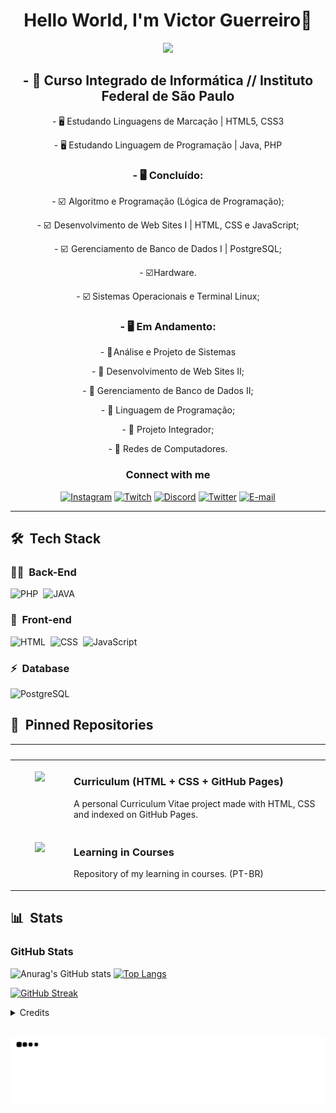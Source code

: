 <h1 align="center">
  Hello World, I'm Victor Guerreiro👋
</h1>
 
 <div align="center">
   <img height="380em" src="https://user-images.githubusercontent.com/70382532/138322189-2db8df52-9dcb-40a0-88a8-c365466bd33d.gif"/>

  
  <h2>- 📖 Curso Integrado de Informática // Instituto Federal de São Paulo</h2>
  <p>- 🖥️ Estudando Linguagens de Marcação | HTML5, CSS3</p>
  <p>- 🖥️ Estudando Linguagem de Programação | Java, PHP</p>
  <h3>- 🖥️ Concluído: </h3>
  <p>- ☑️  Algoritmo e Programação (Lógica de Programação); </p>
  <p>- ☑️  Desenvolvimento de Web Sites I | HTML, CSS e JavaScript; </p>
  <p>- ☑️  Gerenciamento de Banco de Dados I | PostgreSQL; </p>
  <p>- ☑️ Hardware. </p>
  <p>- ☑️ Sistemas Operacionais e Terminal Linux; </p>
  <h3>- 🖥️ Em Andamento: </h3>
  <p>- 🔲 Análise e Projeto de Sistemas </p>
  <p>- 🔲 Desenvolvimento de Web Sites II; </p>
  <p>- 🔲 Gerenciamento de Banco de Dados II; </p>
  <p>- 🔲 Linguagem de Programação; </p>
  <p>- 🔲 Projeto Integrador; </p>
  <p>- 🔲 Redes de Computadores. </p>
</div>

<h3 align="center">
  Connect with me
</h3>

<div align="center">
<p>

<!--
  <a href="https://www.linkedin.com/in/felipe-me"><img src="https://img.shields.io/badge/-LinkedIn-020114?style=for-the-badge&amp;logo=linkedin&amp;logoColor=EBD03E&amp;color:FFF" alt="LinkedIn"></a>
-->
<a href="https://www.instagram.com/victorguerreiro_br/"><img src="https://img.shields.io/badge/-Instagram-020114?style=for-the-badge&amp;logo=instagram&amp;logoColor=EBD03E&amp;color:FFF" alt="Instagram"></a>
   <a href="https://www.twitch.tv/victor_guerreiro"><img src="https://img.shields.io/badge/-Twitch-020114?style=for-the-badge&amp;logo=twitch&amp;logoColor=EBD03E&amp;color:FFF" alt="Twitch"></a>
   <a href="https://discord.gg/utxHV5Z"><img src="https://img.shields.io/badge/-Discord-020114?style=for-the-badge&amp;logo=discord&amp;logoColor=EBD03E&amp;color:FFF" alt="Discord"></a>
  <a href="https://twitter.com/VictorGuerrei16"><img src="https://img.shields.io/badge/-Twitter-020114?style=for-the-badge&amp;logo=twitter&amp;logoColor=EBD03E&amp;color:FFF" alt="Twitter"></a>
   <a href="mailto:victorguerreirocontact@gmail.com">
<img src="https://img.shields.io/badge/-email-020114?style=for-the-badge&amp;logo=gmail&amp;logoColor=EBD03E&amp;color:FFF" alt="E-mail">
</a></p>
</div>

***
  
  ## 🛠 &nbsp;Tech Stack

### 👩‍💻 &nbsp;Back-End

![PHP](https://img.shields.io/badge/PHP-E7ECEB?style=for-the-badge&logo=php)&nbsp;
![JAVA](https://img.shields.io/badge/JAVA-E7ECEB?style=for-the-badge&logo=java)&nbsp;


### 🎨 &nbsp;Front-end
![HTML](https://img.shields.io/badge/-HTML-ECE2FB?style=for-the-badge&logo=HTML5)&nbsp;
![CSS](https://img.shields.io/badge/-CSS-ECE2FB?style=for-the-badge&logo=CSS3&logoColor=1572B6)&nbsp;
![JavaScript](https://img.shields.io/badge/-JavaScript-ECE2FB?style=for-the-badge&logo=javascript&logoColor=1572B6)&nbsp;


### ⚡ &nbsp;Database 
![PostgreSQL](https://img.shields.io/badge/-PostgreSQL-ECE2FB?style=for-the-badge&logo=postgresql)&nbsp;


## 📌 &nbsp;Pinned Repositories

<table>
	<thead>
		<tr>
			<th colspan="2" width="2000">&nbsp;</th>
		</tr>
	</thead>
	<tbody>
		<tr>
			<td align="center" valign="top" width="80"><br />
			<a href="https://github.com/ViictorWebTech/curriculum-vitae">
      <img src="https://github.com/felipeAguiarCode/felipeAguiarCode/raw/master/.github/assets/documentation.png" />
      </a>
      </td>
			<td valign="top">
			<h3>Curriculum (HTML + CSS + GitHub Pages)</h3>
			<p>A personal Curriculum Vitae project made with HTML, CSS and indexed on GitHub Pages.</p>
			</td>
		</tr>
		<tr>
			<td align="center" valign="top" width="80"><br />
			<a href="https://github.com/ViictorWebTech/cursos-github-repositorios">
      <img src="https://github.com/felipeAguiarCode/felipeAguiarCode/raw/master/.github/assets/documentation.png" />
      </a>
      </td>
			<td valign="top">
			<h3>Learning in Courses</h3>
			<p>Repository of my learning in courses. (PT-BR)</p>
			</td>
		</tr>
	</tbody>
</table>


## 📊 &nbsp;Stats

<h3 align="left">GitHub Stats</h3>

![Anurag's GitHub stats](https://github-readme-stats-git-masterrstaa-rickstaa.vercel.app/api?username=ViictorWebTech&hide_title=true&show_icons=true&include_all_commits=false&count_private=true&line_height=25&hide=issues&bg_color=020114&title_color=7520FF&text_color=FFF&border_radius=3&border_color=181832&icon_color=7520FF&theme=jolly)
[![Top Langs](https://github-readme-stats-git-masterrstaa-rickstaa.vercel.app/api/top-langs/?username=ViictorWebTech&line_height=10&card_width=290&layout=compact&hide_title=false&count_private=true&langs_count=10&show_icons=true&title_color=7520FF&bg_color=020114&text_color=8B8B8B&border_radius=3&border_color=181832)](https://github.com/elidianaandrade/github-readme-stats)

[![GitHub Streak](https://streak-stats.demolab.com?user=ViictorWebTech&theme=buefy-dark&border_radius=3&date_format=M%20j%5B%2C%20Y%5D&background=020114&border=181832&ring=7520FF&stroke=181832&currStreakLabel=ED00F2&sideLabels=FCFCFC&currStreakNum=ED00F2&fire=ED00F2&sideNums=7520FF&dates=8B8B8B)](https://git.io/streak-stats)

<details align="left">
  <summary>Credits</summary> 
  - Badges by <a href="https://shields.io/">shields.io</a>
  <br>
  - GitHub Stats by <a href="https://github.com/anuraghazra/github-readme-stats">anuraghazra</a>
  <br>
   - GitHub Streak by <a href="https://github.com/DenverCoder1/github-readme-streak-stats">DenverCoder1</a>
  <br>
</details>

<!-- GITHUB STATUS --> 

<!--
<div align="center">
  <a href="https://github.com/ViictorWebTech">
    
  <img height="180em" src="https://github-readme-stats.vercel.app/api?username=ViictorWebTech&show_icons=true&theme=jolly&include_all_commits=true&count_private=true"/>
  <img height="180em" src="https://github-readme-stats.vercel.app/api/top-langs/?username=ViictorWebTech&layout=compact&langs_count=7&theme=jolly"/> 
</div>

<!-- TEMAS: dark, radical, merko, gruvbox, tokyonight, onedark, cobalt, synthwave, highcontrast, dracula -->
  <!--
<div style="display: inline_block"><br>
  
  -->

  
  <!-- TECNOLOGIAS -->
<!--
<div align="center"> -->
  <!--
  
  <img align="center" alt="Victor-HTML" height="30" width="40" src="https://raw.githubusercontent.com/devicons/devicon/master/icons/html5/html5-original.svg">
  
  <img align="center" alt="Victor-CSS" height="30" width="40" src="https://raw.githubusercontent.com/devicons/devicon/master/icons/css3/css3-original.svg">
  
  <img align="center" alt="Victor-JavaScript" height="30" width="40" src="https://raw.githubusercontent.com/devicons/devicon/master/icons/javascript/javascript-original.svg">
 
  <img align="center" alt="Victor-PHP" height="30" width="40" src="https://raw.githubusercontent.com/devicons/devicon/master/icons/php/php-original.svg">
 
  <img align="center" alt="Victor-PostgreSQL" height="30" width="40" src="https://raw.githubusercontent.com/devicons/devicon/master/icons/postgresql/postgresql-original.svg">
 
  <img align="center" alt="Victor-Java" height="30" width="40" src="https://raw.githubusercontent.com/devicons/devicon/master/icons/java/java-original.svg">
  
  </div>
  
  <img align="right" alt="Victor-pic" height="150" style="border-radius:50px;" src="https://d1fdloi71mui9q.cloudfront.net/5MJ2xszwQD6cXigBY58V_35738fa8d3xSsx2Y?width=338&height=338">
</div>
  -->
  ##
 
  
<div> 
  
  <!-- REDES -->
  <div align="center">
  <!-- Secret <a href="https://www.youtube.com/channel/UCMD8AJbtJl1DUl-d3YkZztA" target="_blank"><img src="https://img.shields.io/badge/YouTube-FF0000?style=for-the-badge&logo=youtube&logoColor=white" target="_blank"></a> 
   <a href="https://www.instagram.com/victorguerreiro_br/" target="_blank"><img src="https://img.shields.io/badge/-Instagram-%23E4405F?style=for-the-badge&logo=instagram&logoColor=white" target="_blank"></a>
 	 <a href="https://www.twitch.tv/victor_guerreiro" target="_blank"><img src="https://img.shields.io/badge/Twitch-9146FF?style=for-the-badge&logo=twitch&logoColor=white" target="_blank"></a>
 <a href="https://discord.gg/utxHV5Z" target="_blank"><img src="https://img.shields.io/badge/Discord-7289DA?style=for-the-badge&logo=discord&logoColor=white" target="_blank"></a> 
<a href="https://twitter.com/VictorGuerrei16" target="_blank"><img src="https://img.shields.io/badge/Twitter-1DA1F2?style=for-the-badge&logo=twitter&logoColor=white" target="_blank"></a>
  <a href = "mailto:victorguerreirocontact@gmail.com"><img src="https://img.shields.io/badge/-Gmail-%23333?style=for-the-badge&logo=gmail&logoColor=white" target="_blank"></a>
-->
  </div>
 
  ![Snake animation](https://github.com/ViictorWebTech/ViictorWebTech/blob/output/github-contribution-grid-snake.svg)
 
</div>
